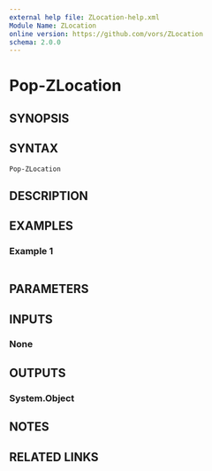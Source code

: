```yaml
---
external help file: ZLocation-help.xml
Module Name: ZLocation
online version: https://github.com/vors/ZLocation
schema: 2.0.0
---
```


# Pop-ZLocation

## SYNOPSIS


## SYNTAX

```
Pop-ZLocation
```

## DESCRIPTION


## EXAMPLES

### Example 1
```powershell

```



## PARAMETERS

## INPUTS

### None

## OUTPUTS

### System.Object
## NOTES

## RELATED LINKS

